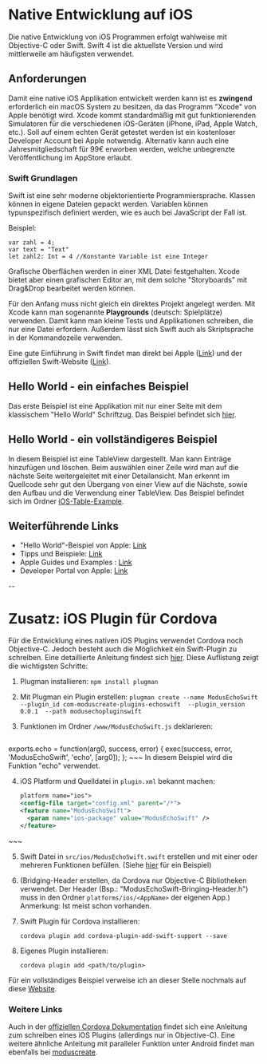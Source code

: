 # Native Entwicklung auf iOS 
Die native Entwicklung von iOS Programmen erfolgt wahlweise mit Objective-C oder Swift. Swift 4 ist die aktuellste Version und wird mittlerweile am häufigsten verwendet.

## Anforderungen
Damit eine native iOS Applikation entwickelt werden kann ist es **zwingend** erforderlich ein macOS System zu besitzen, da das Programm "Xcode" von Apple benötigt wird. Xcode kommt standardmäßig mit gut funktionierenden Simulatoren für die verschiedenen iOS-Geräten (iPhone, iPad, Apple Watch, etc.). Soll auf einem echten Gerät getestet werden ist ein kostenloser Developer Account bei Apple notwendig. Alternativ kann auch eine Jahresmitgliedschaft für 99€ erworben werden, welche unbegrenzte Veröffentlichung im AppStore erlaubt. 

### Swift Grundlagen
Swift ist eine sehr moderne objektorientierte Programmiersprache. Klassen können in eigene Dateien gepackt werden. Variablen können typunspezifisch definiert werden, wie es auch bei JavaScript der Fall ist.

Beispiel:

~~~
var zahl = 4; 
var text = "Text"
let zahl2: Int = 4 //Konstante Variable ist eine Integer
~~~

Grafische Oberflächen werden in einer XML Datei festgehalten. Xcode bietet aber einen grafischen Editor an, mit dem solche "Storyboards" mit Drag&Drop bearbeitet werden können. 

Für den Anfang muss nicht gleich ein direktes Projekt angelegt werden. Mit Xcode kann man sogenannte **Playgrounds** (deutsch: Spielplätze) verwenden. Damit kann man kleine Tests und Applikationen schreiben, die nur eine Datei erfordern. Außerdem lässt sich Swift auch als Skriptsprache in der Kommandozeile verwenden.

Eine gute Einführung in Swift findet man direkt bei Apple ([Link](https://developer.apple.com/library/content/documentation/Swift/Conceptual/Swift_Programming_Language/index.html#//apple_ref/doc/uid/TP40014097-CH3-ID0)) und der offiziellen Swift-Website ([Link](https://swift.org/getting-started/)). 




## Hello World - ein einfaches Beispiel 
Das erste Beispiel ist eine Applikation mit nur einer Seite mit dem klassischem "Hello World" Schriftzug. Das Beispiel befindet sich [hier](https://github.com/PinkidG/MA2018_IOS/tree/master/iOS-Hello-World).
## Hello World - ein vollständigeres Beispiel
In diesem Beispiel ist eine TableView dargestellt. Man kann Einträge hinzufügen und löschen. Beim auswählen einer Zeile wird man auf die nächste Seite weitergeleitet mit einer Detailansicht. Man erkennt im Quellcode sehr gut den Übergang von einer View auf die Nächste, sowie den Aufbau und die Verwendung einer TableView. Das Beispiel befindet sich im Ordner [iOS-Table-Example](https://github.com/PinkidG/MA2018_IOS/tree/master/iOS-Table-Example).

## Weiterführende Links

-	"Hello World"-Beispiel von Apple: [Link](https://developer.apple.com/library/content/referencelibrary/GettingStarted/DevelopiOSAppsSwift/)
- Tipps und Beispiele: [Link](https://learnswift.tips)
- Apple Guides und Examples : [Link](https://developer.apple.com/library/content/navigation/)
- Developer Portal von Apple: [Link](https://developer.apple.com)

--


# Zusatz: iOS Plugin für Cordova 

Für die Entwicklung eines nativen iOS Plugins verwendet Cordova noch Objective-C. Jedoch besteht auch die Möglichkeit ein Swift-Plugin zu schreiben. Eine detaillierte Anleitung findest sich [hier](https://moduscreate.com/blog/writing-a-cordova-plugin-in-swift-3-for-ios/). Diese Auflistung zeigt die wichtigsten Schritte:

1.	Plugman installieren:
	`npm install plugman`
2. Mit Plugman ein Plugin erstellen: `plugman create --name ModusEchoSwift 
               --plugin_id com-moduscreate-plugins-echoswift 
               --plugin_version 0.0.1 
               --path modusechopluginswift`
3.	Funktionen im Ordner `/www/ModusEchoSwift.js` deklarieren: 

    ~~~
exports.echo = function(arg0, success, error) {
  exec(success, error, 'ModusEchoSwift', 'echo', [arg0]);
};
    ~~~
    In diesem Beispiel wird die Funktion "echo" verwendet.
    
4.	iOS Platform und Quelldatei in `plugin.xml` bekannt machen:
    
    ~~~xml
    platform name="ios">
  	<config-file target="config.xml" parent="/*">
    <feature name="ModusEchoSwift">
      <param name="ios-package" value="ModusEchoSwift" />
    </feature>
  </config-file>
  <source-file src="src/ios/ModusEchoSwift.swift" />
</platform>
    ~~~
    
5. Swift Datei in `src/ios/ModusEchoSwift.swift` erstellen und mit einer oder mehreren Funktionen befüllen. (Siehe [hier](https://moduscreate.com/blog/writing-a-cordova-plugin-in-swift-3-for-ios/) für ein Beispiel)

6. (Bridging-Header erstellen, da Cordova nur Objective-C Bibliotheken verwendet. Der Header (Bsp.: "ModusEchoSwift-Bringing-Header.h") muss in den Ordner `platforms/ios/<AppName>` der eigenen App.) Anmerkung: Ist meist schon vorhanden.

7. Swift Plugin für Cordova installieren:

	~~~
	cordova plugin add cordova-plugin-add-swift-support --save
	~~~
8. Eigenes Plugin installieren:

	~~~
	cordova plugin add <path/to/plugin>
	~~~
	
Für ein vollständiges Beispiel verweise ich an dieser Stelle nochmals auf diese [Website](https://moduscreate.com/blog/writing-a-cordova-plugin-in-swift-3-for-ios/). 

### Weitere Links
Auch in der [offiziellen Cordova Dokumentation](https://cordova.apache.org/docs/de/latest/guide/platforms/ios/plugin.html#ein-ios-cordova-plugin-schreiben) findet sich eine Anleitung zum schreiben eines iOS Plugins (allerdings nur in Objective-C). Eine weitere ähnliche Anleitung mit paralleler Funktion unter Android findet man ebenfalls bei [moduscreate](https://moduscreate.com/blog/plugin-authoring-cordova-6-ios-android/).
